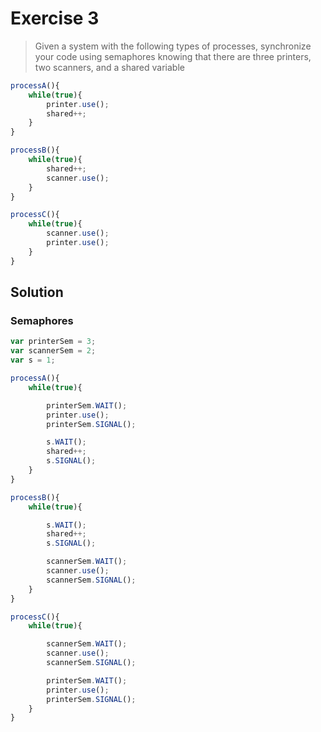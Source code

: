 # Exercise 3

> Given a system with the following types of processes, synchronize your code using semaphores knowing that there are three printers, two scanners, and a shared variable

```js
processA(){
    while(true){
        printer.use();
        shared++;
    }
}

processB(){
    while(true){
        shared++;
        scanner.use();
    }
}

processC(){
    while(true){
        scanner.use();
        printer.use();
    }
}
```

## Solution

### Semaphores

```js
var printerSem = 3;
var scannerSem = 2;
var s = 1;
```

```js
processA(){
    while(true){

        printerSem.WAIT();
        printer.use();
        printerSem.SIGNAL();

        s.WAIT();
        shared++;
        s.SIGNAL();
    }
}

processB(){
    while(true){

        s.WAIT();
        shared++;
        s.SIGNAL();

        scannerSem.WAIT();
        scanner.use();
        scannerSem.SIGNAL();
    }
}

processC(){
    while(true){

        scannerSem.WAIT();
        scanner.use();
        scannerSem.SIGNAL();

        printerSem.WAIT();
        printer.use();
        printerSem.SIGNAL();
    }
}
```

